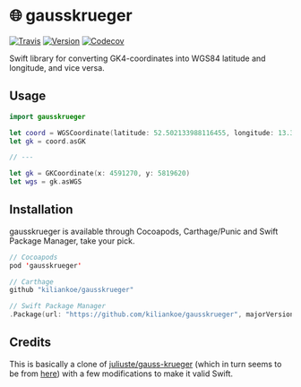 # 🌐 gausskrueger

[![Travis](https://img.shields.io/travis/kiliankoe/gausskrueger.svg?style=flat-square)](https://travis-ci.org/kiliankoe/gausskrueger)
[![Version](https://img.shields.io/cocoapods/v/gausskrueger.svg?style=flat-square)](http://cocoapods.org/pods/gausskrueger)
[![Codecov](https://img.shields.io/codecov/c/github/kiliankoe/gausskrueger.svg?style=flat-square)](https://codecov.io/gh/kiliankoe/gausskrueger)

Swift library for converting GK4-coordinates into WGS84 latitude and longitude, and vice versa.



## Usage

```swift
import gausskrueger

let coord = WGSCoordinate(latitude: 52.502133988116455, longitude: 13.342517405215336)
let gk = coord.asGK

// ---

let gk = GKCoordinate(x: 4591270, y: 5819620)
let wgs = gk.asWGS
```



## Installation

gausskrueger is available through Cocoapods, Carthage/Punic and Swift Package Manager, take your pick.

```swift
// Cocoapods
pod 'gausskrueger'

// Carthage
github "kiliankoe/gausskrueger"

// Swift Package Manager
.Package(url: "https://github.com/kiliankoe/gausskrueger", majorVersion: 0)
```



## Credits

This is basically a clone of [juliuste/gauss-krueger](https://github.com/juliuste/gauss-krueger) (which in turn seems to be from [here](http://www.heimeier-spielmann.de/kt/javascripts.html)) with a few modifications to make it valid Swift. 


